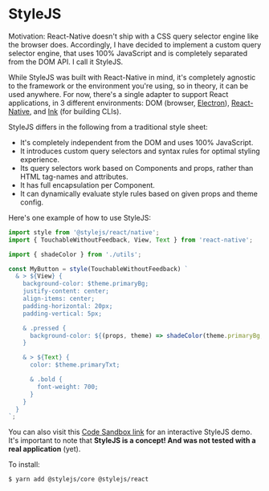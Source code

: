 # StyleJS

Motivation: React-Native doesn't ship with a CSS query selector engine like the browser does. Accordingly, I have decided to implement a custom query selector engine, that uses 100% JavaScript and is completely separated from the DOM API. I call it StyleJS.

While StyleJS was built with React-Native in mind, it's completely agnostic to the framework or the environment you're using, so in theory, it can be used anywhere. For now, there's a single adapter to support React applications, in 3 different environments: DOM (browser, [Electron](https://www.electronjs.org/)), [React-Native](https://reactnative.dev/), and [Ink](https://github.com/vadimdemedes/ink) (for building CLIs).

StyleJS differs in the following from a traditional style sheet:

- It's completely independent from the DOM and uses 100% JavaScript.
- It introduces custom query selectors and syntax rules for optimal styling experience.
- Its query selectors work based on Components and props, rather than HTML tag-names and attributes.
- It has full encapsulation per Component.
- It can dynamically evaluate style rules based on given props and theme config.

Here's one example of how to use StyleJS:

```jsx
import style from '@stylejs/react/native';
import { TouchableWithoutFeedback, View, Text } from 'react-native';

import { shadeColor } from './utils';

const MyButton = style(TouchableWithoutFeedback) `
  & > ${View} {
    background-color: $theme.primaryBg;
    justify-content: center;
    align-items: center;
    padding-horizontal: 20px;
    padding-vertical: 5px;

    & .pressed {
      background-color: ${(props, theme) => shadeColor(theme.primaryBg, .5)};
    }

    & > ${Text} {
      color: $theme.primaryTxt;

      & .bold {
        font-weight: 700;
      }
    }
  }
`;
```

You can also visit this [Code Sandbox link](https://codesandbox.io/s/react-stylejs-testjs-02wh1) for an interactive StyleJS demo. It's important to note that **StyleJS is a concept! And was not tested with a real application** (yet).

To install:

    $ yarn add @stylejs/core @stylejs/react
